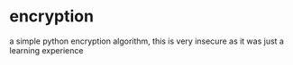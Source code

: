 # encryption
a simple python encryption algorithm, this is very insecure as it was just a learning experience

